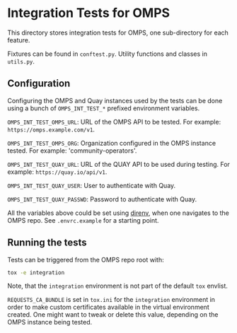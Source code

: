 # Integration Tests for OMPS

This directory stores integration tests for OMPS, one sub-directory for each
feature.

Fixtures can be found in `conftest.py`. Utility functions and classes in
`utils.py`.


## Configuration

Configuring the OMPS and Quay instances used by the tests can be done using
a bunch of `OMPS_INT_TEST_*` prefixed environment variables.

`OMPS_INT_TEST_OMPS_URL`: URL of the OMPS API to be tested.
For example: `https://omps.example.com/v1`.

`OMPS_INT_TEST_OMPS_ORG`: Organization configured in the OMPS instance tested.
For example: 'community-operators'.

`OMPS_INT_TEST_QUAY_URL`: URL of the QUAY API to be used during testing.
For example: `https://quay.io/api/v1`.

`OMPS_INT_TEST_QUAY_USER`: User to authenticate with Quay.

`OMPS_INT_TEST_QUAY_PASSWD`: Password to authenticate with Quay.

All the variables above could be set using [direnv](https://direnv.net/), when
one navigates to the OMPS repo. See `.envrc.example` for a starting point.


## Running the tests

Tests can be triggered from the OMPS repo root with:

```bash
tox -e integration
```

Note, that the `integration` environment is not part of the default `tox`
envlist.

`REQUESTS_CA_BUNDLE` is set in `tox.ini` for the `integration` environment in
order to make custom certificates available in the virtual environment
created. One might want to tweak or delete this value, depending on the OMPS
instance being tested.
